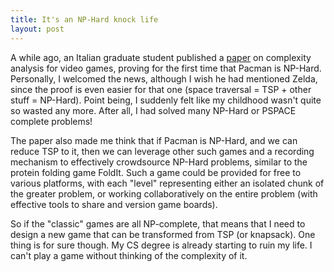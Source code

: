```yaml
---
title: It's an NP-Hard knock life
layout: post
---
```

A while ago, an Italian graduate student published a [paper](http://arxiv.org/abs/1201.4995) on complexity analysis for video games, proving for the first time that Pacman is NP-Hard. Personally, I welcomed the news, although I wish he had mentioned Zelda, since the proof is even easier for that one (space traversal = TSP + other stuff = NP-Hard). Point being, I suddenly felt like my childhood wasn't quite so wasted any more. After all, I had solved many NP-Hard or PSPACE complete problems!

The paper also made me think that if Pacman is NP-Hard, and we can reduce TSP to it, then we can leverage other such games and a recording mechanism to effectively crowdsource NP-Hard problems, similar to the protein folding game FoldIt. Such a game could be provided for free to various platforms, with each "level" representing either an isolated chunk of the greater problem, or working collaboratively on the entire problem (with effective tools to share and version game boards).

So if the "classic" games are all NP-complete, that means that I need to design a new game that can be transformed from TSP (or knapsack). One thing is for sure though. My CS degree is already starting to ruin my life. I can't play a game without thinking of the complexity of it.